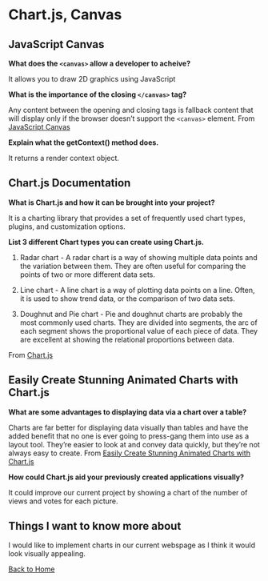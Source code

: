 # Chart.js, Canvas

## JavaScript Canvas

**What does the `<canvas>` allow a developer to acheive?**

It allows you to draw 2D graphics using JavaScript

**What is the importance of the closing `</canvas>` tag?**

Any content between the opening and closing tags is fallback content that will display only if the browser doesn’t support the `<canvas>` element.  From [JavaScript Canvas](https://www.javascripttutorial.net/web-apis/javascript-canvas/)

**Explain what the getContext() method does.**

It returns a render context object.

## Chart.js Documentation

**What is Chart.js and how it can be brought into your project?**

It is a charting library that provides a set of frequently used chart types, plugins, and customization options.

**List 3 different Chart types you can create using Chart.js.**

1. Radar chart - A radar chart is a way of showing multiple data points and the variation between them. They are often useful for comparing the points of two or more different data sets.

2. Line chart - A line chart is a way of plotting data points on a line. Often, it is used to show trend data, or the comparison of two data sets.

3. Doughnut and Pie chart - Pie and doughnut charts are probably the most commonly used charts. They are divided into segments, the arc of each segment shows the proportional value of each piece of data. They are excellent at showing the relational proportions between data.

From [Chart.js](https://www.chartjs.org/docs/latest/)

## Easily Create Stunning Animated Charts with Chart.js

**What are some advantages to displaying data via a chart over a table?**

Charts are far better for displaying data visually than tables and have the added benefit that no one is ever going to press-gang them into use as a layout tool. They’re easier to look at and convey data quickly, but they’re not always easy to create. From [Easily Create Stunning Animated Charts with Chart.js](https://www.webdesignerdepot.com/2013/11/easily-create-stunning-animated-charts-with-chart-js/)

**How could Chart.js aid your previously created applications visually?**

It could improve our current project by showing a chart of the number of views and votes for each picture.

## Things I want to know more about

I would like to implement charts in our current webspage as I think it would look visually appealing.

[Back to Home](../README.md)
